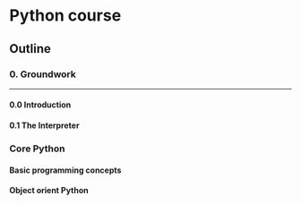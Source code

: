 # Python course

## Outline

### 0. Groundwork
----
#### 0.0 Introduction
#### 0.1 The Interpreter
### Core Python
#### Basic programming concepts
#### Object orient Python
